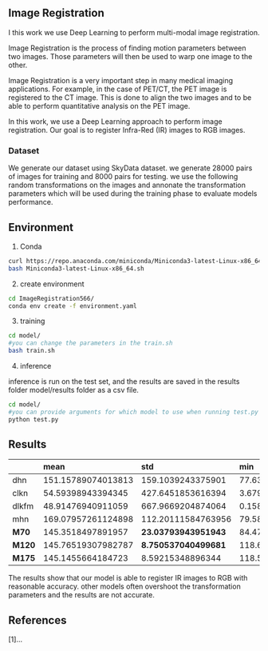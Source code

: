 ## Image Registration


I this work we use Deep Learning to perform multi-modal image registration.

Image Registration is the process of finding motion parameters between two images. 
Those parameters will then be used to warp one image to the other.

Image Registration is a very important step in many medical imaging applications.
For example, in the case of PET/CT, the PET image is registered to the CT image.
This is done to align the two images and to be able to perform quantitative analysis
on the PET image.

In this work, we use a Deep Learning approach to perform image registration.
Our goal is to register Infra-Red (IR) images to RGB images.

### Dataset
We generate our dataset using SkyData dataset. we generate 28000 pairs of images for training and 8000 pairs for testing.
we use the following random transformations on the images and annonate the transformation parameters which will be used
during the training phase to evaluate models performance.

## Environment

1. Conda
```bash
curl https://repo.anaconda.com/miniconda/Miniconda3-latest-Linux-x86_64.sh -o Miniconda3-latest-Linux-x86_64.sh
bash Miniconda3-latest-Linux-x86_64.sh
```

2. create environment
```bash
cd ImageRegistration566/
conda env create -f environment.yaml
```

3. training

```bash
cd model/
#you can change the parameters in the train.sh
bash train.sh
```

4. inference

inference is run on the test set, and the results are saved in the results folder model/results folder as a csv file.
```bash
cd model/
#you can provide arguments for which model to use when running test.py 
python test.py 
```
## Results

|  |  mean | std | min | 25% | 50% | 75% | max |
| :--- | :--- | :--- | :--- | :--- | :--- | :--- | :--- | 
| dhn | 151.15789074013813 | 159.1039243375901 | 77.63887023925781 | 136.12919998168948 | 142.96229553222656 | 150.19552993774414 | 9075.8671875 |
| clkn | 54.59398943394345 | 427.6451853616394 | 3.67910361289978 | 21.1573543548584 | 29.344375610351566 | 42.19117736816406 | 24603.240234375 |
| dlkfm | 48.91476940911059 | 667.9669204874064 | 0.1582658439874649 | 0.8468896895647049 | 1.2868676781654358 | 17.729602813720703 | 27323.13671875 |
| mhn | 169.07957261124898 | 112.20111584763956 | 79.58358001708984 | 150.19924545288086 | 160.55944061279297 | 170.4832763671875 | 5155.302734375 |
| **M70** | 145.3518497891957 | **23.03793943951943** | 84.47472381591797 | 138.02655029296875 | 144.6538314819336 | 151.15814208984375 | 1601.10302734375 |
| **M120**  | 145.76519307982787 | **8.750537040499681** | 118.6453857421875 | 139.4173126220703 | 145.77223205566406 | 151.84590911865234 | **173.41989135742188** |
| **M175** | 145.1455664184723 | 8.59215348896344 | 118.56593322753906 | 138.96845245361328 | 145.21278381347656 | 151.22668838500977 | **172.32846069335938** |

The results show that our model is able to register IR images to RGB with reasonable accuracy. other models often overshoot the transformation parameters and the results are not accurate.

## References

[1]...
